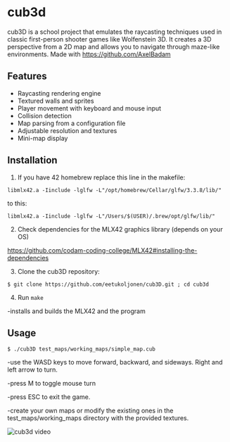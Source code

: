 # cub3d

cub3D is a school project that emulates the raycasting techniques used in classic first-person shooter games like Wolfenstein 3D. It creates a 3D perspective from a 2D map and allows you to navigate through maze-like environments. Made with https://github.com/AxelBadam

## Features

- Raycasting rendering engine
- Textured walls and sprites
- Player movement with keyboard and mouse input
- Collision detection
- Map parsing from a configuration file
- Adjustable resolution and textures
- Mini-map display

## Installation

1. If you have 42 homebrew replace this line in the makefile:
```
libmlx42.a -Iinclude -lglfw -L"/opt/homebrew/Cellar/glfw/3.3.8/lib/"
```
to this:
```
libmlx42.a -Iinclude -lglfw -L"/Users/$(USER)/.brew/opt/glfw/lib/"
```

2. Check dependencies for the MLX42 graphics library (depends on your OS)

https://github.com/codam-coding-college/MLX42#installing-the-dependencies

3. Clone the cub3D repository:

```
$ git clone https://github.com/eetukoljonen/cub3D.git ; cd cub3d
```

4. Run `make`

-installs and builds the MLX42 and the program

## Usage
   
```
$ ./cub3D test_maps/working_maps/simple_map.cub
```

-use the WASD keys to move forward, backward, and sideways. Right and left arrow to turn.

-press M to toggle mouse turn

-press ESC to exit the game.

-create your own maps or modify the existing ones in the test_maps/working_maps directory with the provided textures.

![cub3d video](https://github.com/eetukoljonen/cub3D/assets/120648288/99c84f74-ff60-4ba8-b9f3-94a67326ddfe)


